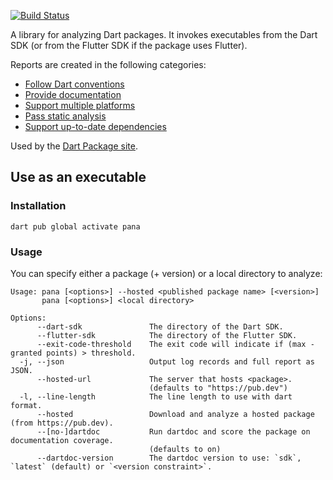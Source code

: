 [![Build Status](https://github.com/dart-lang/pana/workflows/Dart%20CI/badge.svg)](https://github.com/dart-lang/pana/actions?query=workflow%3A"Dart+CI"+branch%3Amaster)

A library for analyzing Dart packages. It invokes executables from the Dart SDK
(or from the Flutter SDK if the package uses Flutter).

Reports are created in the following categories:

* [Follow Dart conventions](https://pub.dev/help/scoring#follow-dart-file-conventions)
* [Provide documentation](https://pub.dev/help/scoring#provide-documentation)
* [Support multiple platforms](https://pub.dev/help/scoring#platform-support)
* [Pass static analysis](https://pub.dev/help/scoring#pass-static-analysis)
* [Support up-to-date dependencies](https://pub.dev/help/scoring#support-up-to-date-dependencies)

Used by the [Dart Package site](https://pub.dev/).

## Use as an executable

### Installation

```console
dart pub global activate pana
```

### Usage

You can specify either a package (+ version) or a local directory to analyze:

```
Usage: pana [<options>] --hosted <published package name> [<version>]
       pana [<options>] <local directory>

Options:
      --dart-sdk               The directory of the Dart SDK.
      --flutter-sdk            The directory of the Flutter SDK.
      --exit-code-threshold    The exit code will indicate if (max - granted points) > threshold.
  -j, --json                   Output log records and full report as JSON.
      --hosted-url             The server that hosts <package>.
                               (defaults to "https://pub.dev")
  -l, --line-length            The line length to use with dart format.
      --hosted                 Download and analyze a hosted package (from https://pub.dev).
      --[no-]dartdoc           Run dartdoc and score the package on documentation coverage.
                               (defaults to on)
      --dartdoc-version        The dartdoc version to use: `sdk`, `latest` (default) or `<version constraint>`.
```
